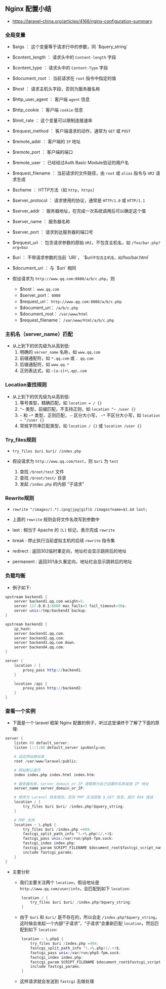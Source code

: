 ## Nginx 配置小结
* https://laravel-china.org/articles/4166/nginx-configuration-summary


### 全局变量
* $args ： 这个变量等于请求行中的参数，同 `$query_string`

* $content_length ： 请求头中的 `Content-length` 字段

* $content_type ： 请求头中的 `Content-Type` 字段

* $document_root ： 当前请求在 `root` 指令中指定的值

* $host ： 请求主机头字段，否则为服务器名称

* $http_user_agent ： 客户端 `agent` 信息

* $http_cookie ： 客户端 `cookie` 信息

* $limit_rate ： 这个变量可以限制连接速率

* $request_method ： 客户端请求的动作，通常为 `GET` 或 `POST`

* $remote_addr ： 客户端的 `IP` 地址

* $remote_port ： 客户端的端口

* $remote_user ： 已经经过Auth Basic Module验证的用户名

* $request_filename ： 当前请求的文件路径，由 `root` 或 `alias` 指令与 `URI` 请求生成

* $scheme ： HTTP方法（如 `http`，`https`）

* $server_protocol ： 请求使用的协议，通常是 `HTTP/1.0` 或 `HTTP/1.1`

* $server_addr ： 服务器地址，在完成一次系统调用后可以确定这个值

* $server_name ： 服务器名称

* $server_port ： 请求到达服务器的端口号

* $request_uri ： 包含请求参数的原始 `URI`，不包含主机名，如 `/foo/bar.php?arg=baz`

* $uri ： 不带请求参数的当前 `URI`， `$uri` 不包含主机名，如 `/foo/bar.html`

* $document_uri ： 与 `$uri` 相同

* 假设请求为 `http://www.qq.com:8080/a/b/c.php`，则
    * $host： `www.qq.com`
    * $server_port： `8080`
    * $request_uri： `http://www.qq.com:8080/a/b/c.php`
    * $document_uri： `/a/b/c.php`
    * $document_root： `/var/www/html`
    * $request_filename： `/var/www/html/a/b/c.php`


### 主机名（server_name）匹配
* 从上到下的优先级为从高到低:
    1. 明确的 `server_name` 名称，如 `www.qq.com`
    2. 前缀通配符，如 `*.qq.com` 或 `. qq.com`
    3. 后缀通配符，如 `www.qq.*`
    4. 正则表达式，如 `~[a-z]+\.qq\.com`


### Location查找规则
* 从上到下的优先级为从高到低:
    1. 等号类型，精确匹配，如 `location = / {}`
    2. `^~` 类型，前缀匹配，不支持正则，如 `location ^~ /user {}`
    3. `~` 和 `~*` 类型，正则匹配， `~` 区分大小写， `~*` 不区分大小写，如 `location ~ ^/user {}`
    4. 常规字符串匹配类型，如 `location / {}` 或 `location /user {}`


### Try_files规则
* `try_files $uri $uri/ /index.php`

* 假设请求为 `http://www.qq.com/test`，则 `$uri` 为 `test`
    1. 查找 `/$root/test` 文件
    2. 查找 `/$root/test/` 目录
    3. 发起 `/index.php` 的内部 “子请求”


### Rewrite规则
* `rewrite ^/images/(.*).(png|jpg|gif)$ /images?name=$1.$4 last;`

* 上面的 `rewrite` 规则会将文件名改写到参数中

* last : 相当于 Apache 的 `[L]` 标记，表示完成 `rewrite`

* break : 停止执行当前虚拟主机的后续 `rewrite` 指令集

* redirect : 返回302临时重定向，地址栏会显示跳转后的地址

* permanent : 返回301永久重定向，地址栏会显示跳转后的地址


### 负载均衡
* 例子如下:
```s
upstream backend1 {
    server backend1.qq.com weight=5;
    server 127.0.0.1:8080 max_fails=3 fail_timeout=30s;
    server unix:/tmp/backend3 backup;
}

upstream backend2 {
    ip_hash;
    server backend1.qq.com;
    server backend2.qq.com;
    server backend3.qq.com down;
    server backend4.qq.com;
}

server {
    location / {
        proxy_pass http://backend1;
    }

    location /api {
        proxy_pass http://backend2;
    }
}
```


### 查看一个实例
* 下面是一个 laravel 框架 Nginx 配置的例子，听过这堂课终于了解了下面的原理:
```s
server {
    listen 80 default_server;
    listen [::]:80 default_server ipv6only=on;

    # 设定网站根目录
    root /var/www/laravel/public;

    # 网站默认首页
    index index.php index.html index.htm;

    # 服务器名称，server_domain_or_IP 请替换为自己设置的名称或者 IP 地址
    server_name server_domain_or_IP;

    # 修改为 Laravel 转发规则，否则 PHP 无法获取 $_GET 信息，提示 404 错误
    location / {
        try_files $uri $uri/ /index.php?$query_string;
    }

    # PHP 支持
    location ~ \.php$ {
        try_files $uri /index.php =404;
        fastcgi_split_path_info ^(.+\.php)(/.+)$;
        fastcgi_pass unix:/var/run/php5-fpm.sock;
        fastcgi_index index.php;
        fastcgi_param SCRIPT_FILENAME $document_root$fastcgi_script_name;
        include fastcgi_params;
    }
}
```

* 主要分析
    * 我们主要关注两个 `location`，假设地址是 `http://www.qq.com/user/info`，会匹配到如下 `location`:
    ```s
        location / {
            try_files $uri $uri/ /index.php?$query_string;
        }
    ```

    * 由于 `$uri` 和 `$uri/` 是不存在的，所以会走 `/index.php?$query_string`，这时候会发起一个内部“子请求”，“子请求”会重新匹配 `location`，然后匹配到如下 `location`:
    ```s
        location ~ \.php$ {
            try_files $uri /index.php =404;
            fastcgi_split_path_info ^(.+\.php)(/.+)$;
            fastcgi_pass unix:/var/run/php5-fpm.sock;
            fastcgi_index index.php;
            fastcgi_param SCRIPT_FILENAME $document_root$fastcgi_script_name;
            include fastcgi_params;
        }
    ```
    * 这样请求就会发送到 `fastcgi` 去做处理
